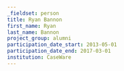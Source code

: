 ```yaml
---
_fieldset: person
title: Ryan Bannon
first_name: Ryan
last_name: Bannon
project_group: alumni
participation_date_start: 2013-05-01
participation_date_end: 2017-03-01
institution: CaseWare
---
```

